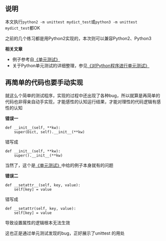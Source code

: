 ## 说明

本文执行`python2 -m unittest mydict_test`或`python3 -m unittest mydict_test`都OK

之前的几个练习都是用Python2实现的，本次则可以兼容Python2、Python3

**相关文章**

* 例子参考自[《单元测试》](http://www.liaoxuefeng.com/wiki/0014316089557264a6b348958f449949df42a6d3a2e542c000/00143191629979802b566644aa84656b50cd484ec4a7838000)
* 关于Python单元测试的详细整理，参见[《对Python程序进行单元测试》](http://www.xumenger.com/python-unittest-20160826/)

## 再简单的代码也要手动实现

就这么个简单的测试程序，实现的过程中还出现了各种bug，所以就算是再简单的代码也非得亲自动手实现，才能感性的认知运行结果，才能对理性的代码逻辑有感性的认知

**错误一**

```
def __init__(self, **kw):
    super(Dict, self).__init__(**kw)
```

错写成

```
def __init__(self, **kw):
    super().__init__(**kw)
```

当然了，这个是[《单元测试》](http://www.liaoxuefeng.com/wiki/0014316089557264a6b348958f449949df42a6d3a2e542c000/00143191629979802b566644aa84656b50cd484ec4a7838000)中给的例子本身就有的问题

**错误二**

```
def __setattr__(self, key, value):
    self[key] = value
```

错写成

```
def __setattr(self, key, value):
    self[key] = value
```

导致设置属性的逻辑根本无法生效

这也正是通过单元测试发现的bug，正好展示了unittest 的用处
